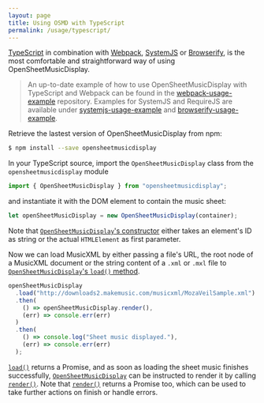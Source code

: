 ```yaml
---
layout: page
title: Using OSMD with TypeScript
permalink: /usage/typescript/
---
```


[TypeScript][0] in combination with [Webpack][1], [SystemJS][2] or [Browserify][3], is the most comfortable and straightforward way of using OpenSheetMusicDisplay.

> An up-to-date example of how to use OpenSheetMusicDisplay with TypeScript and Webpack can be found in the [webpack-usage-example](https://github.com/opensheetmusicdisplay/webpack-usage-example) repository. Examples for SystemJS and RequireJS are available under [systemjs-usage-example](https://github.com/opensheetmusicdisplay/systemjs-usage-example) and [browserify-usage-example](https://github.com/opensheetmusicdisplay/browserify-usage-example).

Retrieve the lastest version of OpenSheetMusicDisplay from npm:
```sh
$ npm install --save opensheetmusicdisplay
```

In your TypeScript source, import the `OpenSheetMusicDisplay` class from the `opensheetmusicdisplay` module
```typescript
import { OpenSheetMusicDisplay } from "opensheetmusicdisplay";
```
and instantiate it with the DOM element to contain the music sheet:
```typescript
let openSheetMusicDisplay = new OpenSheetMusicDisplay(container);
```
Note that [`OpenSheetMusicDisplay`'s constructor][constructor] either takes an element's ID as string or the actual `HTMLElement` as first parameter.

Now we can load MusicXML by either passing a file's URL, the root node of a MusicXML
document or the string content of a `.xml` or `.mxl` file to [`OpenSheetMusicDisplay`'s `load()` method][load].
```typescript
openSheetMusicDisplay
  .load("http://downloads2.makemusic.com/musicxml/MozaVeilSample.xml")
  .then(
    () => openSheetMusicDisplay.render(),
    (err) => console.err(err)
  )
  .then(
    () => console.log("Sheet music displayed."),
    (err) => console.err(err)
  );
```
[`load()`][load] returns a Promise, and as soon as loading the sheet music finishes successfully,
[`OpenSheetMusicDisplay`][OpenSheetMusicDisplay] can be instructed to render it by calling [`render()`][render]. Note that [`render()`][render] returns a Promise too, which can be used to take further actions on finish or handle errors.

[0]:                      https://www.typescriptlang.org/
[1]:                      https://webpack.js.org/
[2]:                      https://github.com/systemjs/systemjs
[3]:                      http://browserify.org/
[load]:                   /classdoc/classes/osmd.html#load
[OpenSheetMusicDisplay]:  /classdoc/classes/osmd.html
[constructor]:            /classdoc/classes/osmd.html#constructor
[render]:                 /classdoc/classes/osmd.html#render
